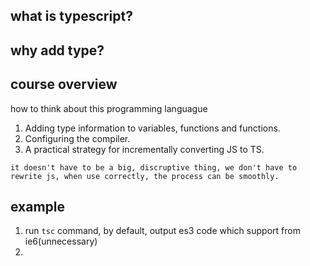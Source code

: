 ## what is typescript?


## why add type?

## course overview

how to think about this programming languague

1. Adding type information to variables, functions and functions.
2. Configuring the compiler.
3. A practical strategy for incrementally converting JS to TS.

```
it doesn't have to be a big, discruptive thing, we don't have to rewrite js, when use correctly, the process can be smoothly.
```

## example

1. run `tsc` command, by default, output es3 code which support from ie6(unnecessary)
2. 